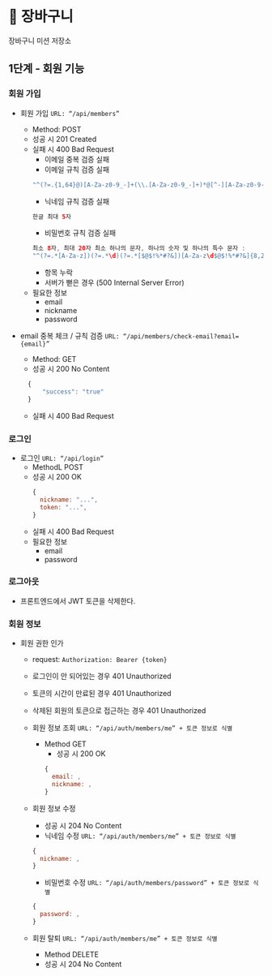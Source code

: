 # 🧺 장바구니

장바구니 미션 저장소

## 1단계 - 회원 기능

### 회원 가입

- 회원 가입 `URL: “/api/members”`
    - Method: POST
    - 성공 시 201 Created
    - 실패 시 400 Bad Request
        - 이메일 중복 검증 실패
        - 이메일 규칙 검증 실패
        ```java
        "^(?=.{1,64}@)[A-Za-z0-9_-]+(\\.[A-Za-z0-9_-]+)*@[^-][A-Za-z0-9-]+(\\.[A-Za-z0-9-]+)*(\\.[A-Za-z]{2,})$"
        ```
        - 닉네임 규칙 검증 실패
        ```java
        한글 최대 5자
        ```
        - 비밀번호 규칙 검증 실패
        ```java
        최소 8자, 최대 20자 최소 하나의 문자, 하나의 숫자 및 하나의 특수 문자 :
        "^(?=.*[A-Za-z])(?=.*\d)(?=.*[$@$!%*#?&])[A-Za-z\d$@$!%*#?&]{8,20}$"
        ```
        - 항목 누락
        - 서버가 뻗은 경우 (500 Internal Server Error)
    - 필요한 정보
        - email
        - nickname
        - password

- email 중복 체크 / 규칙 검증 `URL: “/api/members/check-email?email={email}”`
    - Method: GET
    - 성공 시 200 No Content
  ```javascript
    {
        "success": "true"
    }
  ```
    - 실패 시 400 Bad Request

### 로그인

- 로그인 `URL: “/api/login”`
    - MethodL POST
    - 성공 시 200 OK
      ```javascript
      {
        nickname: "...",
        token: "...",
      }
      ```
    - 실패 시 400 Bad Request
    - 필요한 정보
        - email
        - password

### 로그아웃

- 프론트엔드에서 JWT 토큰을 삭제한다.

### 회원 정보

- 회원 권한 인가
    - request: `Authorization: Bearer {token}`
    - 로그인이 안 되어있는 경우 401 Unauthorized
    - 토큰의 시간이 만료된 경우 401 Unauthorized
    - 삭제된 회원의 토큰으로 접근하는 경우 401 Unauthorized

    - 회원 정보 조회 `URL: “/api/auth/members/me” + 토큰 정보로 식별`
        - Method GET
            - 성공 시 200 OK
            ```javascript
            {
              email: ,
              nickname: ,
            }
            ```
    - 회원 정보 수정
        - 성공 시 204 No Content
        - 닉네임 수정 `URL: “/api/auth/members/me” + 토큰 정보로 식별`
        ```javascript
        {
          nickname: ,
        }
        ```
        - 비밀번호 수정 `URL: “/api/auth/members/password” + 토큰 정보로 식별`
        ```javascript
        {
          password: ,
        }
        ```
    - 회원 탈퇴 `URL: “/api/auth/members/me” + 토큰 정보로 식별`
        - Method DELETE
        - 성공 시 204 No Content
